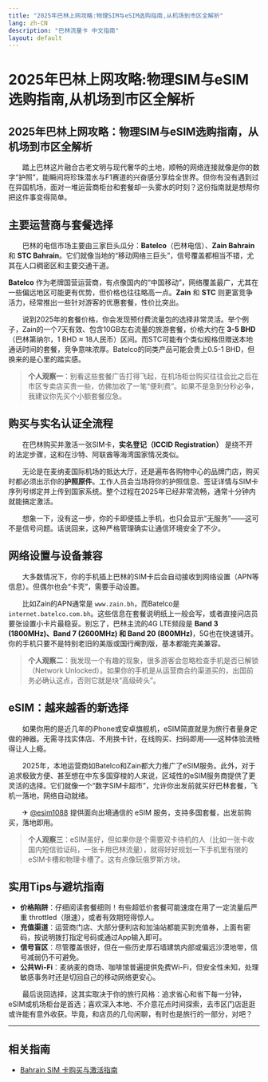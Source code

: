 ```yaml
---
title: "2025年巴林上网攻略:物理SIM与eSIM选购指南,从机场到市区全解析"
lang: zh-CN
description: "巴林流量卡 中文指南"
layout: default
---
```

# 2025年巴林上网攻略:物理SIM与eSIM选购指南,从机场到市区全解析

## 2025年巴林上网攻略：物理SIM与eSIM选购指南，从机场到市区全解析

　　踏上巴林这片融合古老文明与现代奢华的土地，顺畅的网络连接就像是你的数字“护照”，能瞬间将珍珠潜水与F1赛道的兴奋感分享给全世界。但你有没有遇到过在异国机场，面对一堆运营商柜台和套餐却一头雾水的时刻？这份指南就是想帮你把这件事变得简单。

## 主要运营商与套餐选择

　　巴林的电信市场主要由三家巨头瓜分：**Batelco**（巴林电信）、**Zain Bahrain** 和 **STC Bahrain**。它们就像当地的“移动网络三巨头”，信号覆盖都相当不错，尤其在人口稠密区和主要交通干道。

**Batelco** 作为老牌国营运营商，有点像国内的“中国移动”，网络覆盖最广，尤其在一些偏远地区可能更有优势，但价格也往往略高一点。**Zain** 和 **STC** 则更富竞争活力，经常推出一些针对游客的优惠套餐，性价比突出。

　　说到2025年的套餐价格，你会发现预付费流量包的选择非常灵活。举个例子，Zain的一个7天有效、包含10GB左右流量的旅游套餐，价格大约在 **3-5 BHD**（巴林第纳尔，1 BHD ≈ 18人民币）区间。而STC可能有个类似规格但赠送本地通话时间的套餐，竞争意味浓厚。Batelco的同类产品可能会贵上0.5-1 BHD，但换来的是心里的踏实感。

> **个人观察一**：别看这些套餐广告打得飞起，在机场柜台购买往往会比之后在市区专卖店买贵一些，仿佛加收了一笔“便利费”。如果不是急到分秒必争，我建议你先买个小额套餐应急。

## 购买与实名认证全流程

　　在巴林购买并激活一张SIM卡，**实名登记（ICCID Registration）** 是绕不开的法定步骤，这和在沙特、阿联酋等海湾国家情况类似。

　　无论是在麦纳麦国际机场的抵达大厅，还是遍布各购物中心的品牌门店，购买时都必须出示你的**护照原件**。工作人员会当场将你的护照信息、签证详情与SIM卡序列号绑定并上传到国家系统。整个过程在2025年已经非常流畅，通常十分钟内就能搞定激活。

　　想象一下，没有这一步，你的卡即便插上手机，也只会显示“无服务”——这可不是信号问题。话说回来，这种严格管理确实让通信环境安全了不少。

## 网络设置与设备兼容

　　大多数情况下，你的手机插上巴林的SIM卡后会自动接收到网络设置（APN等信息）。但偶尔也会“卡壳”，需要手动设置。

　　比如Zain的APN通常是 `www.zain.bh`，而Batelco是 `internet.batelco.com.bh`。这些信息在套餐说明纸上一般会写，或者直接问店员要张设置小卡片最稳妥。别忘了，巴林主流的4G LTE频段是 **Band 3 (1800MHz)、Band 7 (2600MHz) 和 Band 20 (800MHz)**，5G也在快速铺开。你的手机只要不是特别老旧的美版或国行阉割版，基本都能完美兼容。

> **个人观察二**：我发现一个有趣的现象，很多游客会忽略检查手机是否已解锁（Network Unlocked）。如果你的手机是从运营商合约渠道买的，出国前务必确认这点，否则它就是块“高级砖头”。

## eSIM：越来越香的新选择

　　如果你用的是近几年的iPhone或安卓旗舰机，eSIM简直就是为旅行者量身定做的神器。无需寻找实体店、不用换卡针，在线购买、扫码即用——这种体验流畅得让人上瘾。

　　2025年，本地运营商如Batelco和Zain都大力推广了eSIM服务。此外，对于追求极致方便、甚至想在中东多国穿梭的人来说，区域性的eSIM服务商提供了更灵活的选择。它们就像一个“数字SIM卡超市”，允许你出发前就买好巴林套餐，飞机一落地，网络自动就绪。

　　✈ [@esim1088](https://t.me/s/esim1088) 提供面向出境通信的 eSIM 服务，支持多国套餐，出发前购买，落地即用。

> **个人观察三**：eSIM虽好，但如果你是个需要双卡待机的人（比如一张卡收国内短信验证码，一张卡用巴林流量），就得好好规划一下手机里有限的eSIM卡槽和物理卡槽了。这有点像玩俄罗斯方块。

## 实用Tips与避坑指南

  *  **价格陷阱**：仔细阅读套餐细则！有些超低价套餐可能速度在用了一定流量后严重 throttled（限速），或者有效期短得惊人。
  *  **充值渠道**：运营商门店、大部分便利店和加油站都能买到充值券，上面有密码，按说明拨打指定号码或通过App输入即可。
  *  **信号盲区**：尽管覆盖很好，但在一些历史厚石墙建筑内部或偏远沙漠地带，信号减弱仍不可避免。
  *  **公共Wi-Fi**：麦纳麦的商场、咖啡馆普遍提供免费Wi-Fi，但安全性未知，处理敏感事务时还是切回自己的移动网络更安心。

　　最后说回选择，这其实取决于你的旅行风格：追求省心和省下每一分钟，eSIM或机场柜台是首选；喜欢深入本地、不介意花点时间探索，去市区门店逛逛或许能有意外收获。毕竟，和店员的几句闲聊，有时也是旅行的一部分，对吧？

<!-- crosslink -->
---

## 相关指南

- [Bahrain SIM 卡购买与激活指南](https://faciylike.github.io/bahrain-sim-guides)
